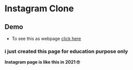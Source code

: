 # Instagram Clone

## Demo
* To see this as webpage [click here](https://20a31a05g3.github.io/instagram/)

<h3  >i just created this page for education purpose only </h3>


<b>Instagram page is like this in 2021 🙄</b>
